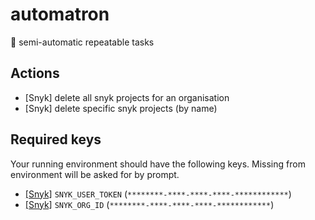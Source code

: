 # automatron
🔂 semi-automatic repeatable tasks

## Actions
- [Snyk] delete all snyk projects for an organisation
- [Snyk] delete specific snyk projects (by name)

## Required keys
Your running environment should have the following keys. Missing from environment will be asked for by prompt.

- [[Snyk]](https://snyk.docs.apiary.io) `SNYK_USER_TOKEN` (`********-****-****-****-************`)
- [[Snyk]](https://snyk.docs.apiary.io) `SNYK_ORG_ID` (`********-****-****-****-************`)
